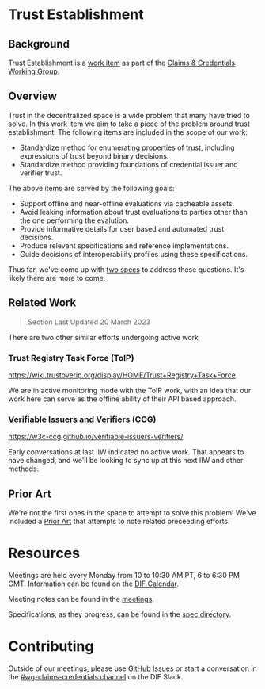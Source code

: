 # Trust Establishment

## Background
Trust Establishment is a [work item](https://github.com/decentralized-identity/claims-credentials/blob/main/work_items/trust_establishment.md) as part of the [Claims & Credentials Working Group](https://github.com/decentralized-identity/claims-credentials).

## Overview

Trust in the decentralized space is a wide problem that many have tried to solve. In this work item we aim to take a piece of the problem around trust establishment. The following items are included in the scope of our work:

- Standardize method for enumerating properties of trust, including expressions of trust beyond binary decisions.
- Standardize method providing foundations of credential issuer and verifier trust.

The above items are served by the following goals:

- Support offline and near-offline evaluations via cacheable assets.
- Avoid leaking information about trust evaluations to parties other than the one performing the evalution.
- Provide informative details for user based and automated trust decisions.
- Produce relevant specifications and reference implementations.
- Guide decisions of interoperability profiles using these specifications.

Thus far, we've come up with [two specs](./spec) to address these questions. It's likely there are more to come.

## Related Work

> Section Last Updated 20 March 2023

There are two other similar efforts undergoing active work

### Trust Registry Task Force (ToIP)
https://wiki.trustoverip.org/display/HOME/Trust+Registry+Task+Force

We are in active monitoring mode with the ToIP work, with an idea that our work here can serve as the offline ability of their API based approach.

### Verifiable Issuers and Verifiers (CCG)
https://w3c-ccg.github.io/verifiable-issuers-verifiers/

Early conversations at last IIW indicated no active work. That appears to have changed, and we'll be looking to sync up at this next IIW and other methods.

## Prior Art

We're not the first ones in the space to attempt to solve this problem! We've included a [Prior Art](./prior-art) that attempts to note related preceeding efforts.

# Resources

Meetings are held every Monday from 10 to 10:30 AM PT, 6 to 6:30 PM GMT. Information can be found on the [DIF Calendar](https://bit.ly/dif-calendar).

Meeting notes can be found in the [meetings](./meetings).

Specifications, as they progress, can be found in the [spec directory](./spec).

# Contributing

Outside of our meetings, please use [GitHub Issues](https://github.com/decentralized-identity/trust-establishment/issues) or start a conversation in the [#wg-claims-credentials channel](https://difdn.slack.com/archives/C4X50SNUX) on the DIF Slack.